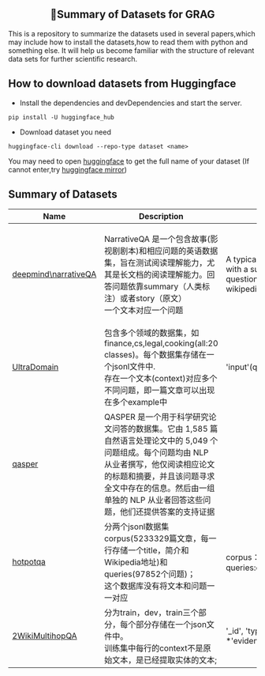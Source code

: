 <center><h2>📢Summary of Datasets for GRAG</h2></center>
This is a repository to summarize the datasets used in several papers,which may include how to install the datasets,how to read them with python and something else. It will help us become familiar with the structure of relevant data sets for further scientific research.

## How to download datasets from Huggingface

- Install the dependencies and devDependencies and start the server.

```
pip install -U huggingface_hub
```

- Download dataset you need

```
huggingface-cli download --repo-type dataset <name>
```

You may need to open [huggingface](https://huggingface.co/) to get the full name of your dataset
(If cannot enter,try [huggingface mirror](https://hf-mirror.com/))

## Summary of Datasets
| Name      | Description | Structure | Data Splits |
| ----------- | ----------- | ----------|---|
| [deepmind\narrativeQA](https://github.com/deepmind/narrativeqa)      | NarrativeQA 是一个包含故事(影视剧剧本)和相应问题的英语数据集，旨在测试阅读理解能力，尤其是长文档的阅读理解能力。回答问题依靠summary（人类标注）或者story（原文）<br>一个文本对应一个问题       |A typical data point consists of a question and answer pair along with a summary/story which can be used to answer the question. Additional information such as the url, word count, wikipedia page, are also provided.|<br>training(32747,saved in 24 parquet files),<br>valiudation(3461,saved in 3 parquet files),<br>test(10557,saved in 8 parquet files)  <br>based on story (i.e. the same story cannot appear in more than one split)|
|[UltraDomain](https://github.com/qhjqhj00/MemoRAG)      |包含多个领域的数据集，如finance,cs,legal,cooking(all:20 classes)。每个数据集存储在一个jsonl文件中.<br>存在一个文本(context)对应多个不同问题，即一篇文章可以出现在多个example中  |  'input'(question);'context';'dataset';'label';'answers';'_id';'length'  | All train set(total:3933). Example:<br>agriculture(100),art(200).(All information can be seen in READ_UltraDomain.ipynb).<br>Max size:438(legal),<br>Min size:100(cs)  |
|[qasper](https://hf-mirror.com/datasets/allenai/qasper)|  QASPER 是一个用于科学研究论文问答的数据集。它由 1,585 篇自然语言处理论文中的 5,049 个问题组成。每个问题均由 NLP 从业者撰写，他仅阅读相应论文的标题和摘要，并且该问题寻求全文中存在的信息。然后由一组单独的 NLP 从业者回答这些问题，他们还提供答案的支持证据  ||
|[hotpotqa](https://hotpotqa.github.io/)|分两个jsonl数据集corpus(5233329篇文章，每一行存储一个title，简介和Wikipedia地址)和queries(97852个问题)；<br>这个数据库没有将文本和问题一一对应|corpus：dict_keys(['_id', 'title', 'text', 'metadata'])<br>queries:dict_keys(['_id', 'text', 'metadata'])||
|[2WikiMultihopQA](https://github.com/Alab-NII/2wikimultihop)|分为train，dev，train三个部分，每个部分存储在一个json文件中。<br>训练集中每行的context不是原始文本，是已经提取实体的文本;|'_id', 'type', 'question', 'context', *'supporting_facts', *'evidences', 'answer'|train(167454)<br>development(12576)<br>test(12576)|